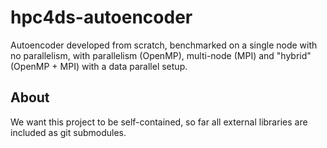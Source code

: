 # hpc4ds-autoencoder
Autoencoder developed from scratch, benchmarked on a single node with no parallelism, with parallelism (OpenMP), multi-node (MPI) and "hybrid" (OpenMP + MPI) with a data parallel setup.


## About
We want this project to be self-contained, so far all external libraries are included as git submodules.